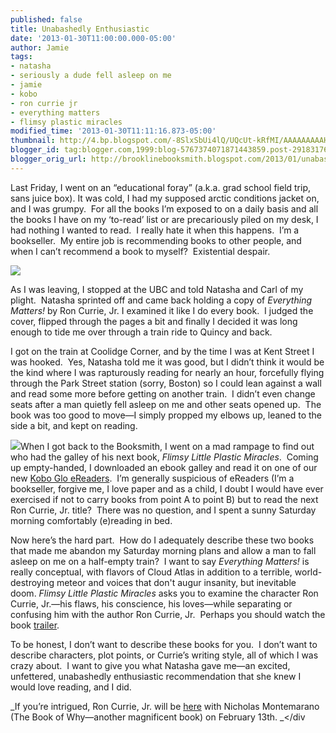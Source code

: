 ```yaml
---
published: false
title: Unabashedly Enthusiastic
date: '2013-01-30T11:00:00.000-05:00'
author: Jamie
tags:
- natasha
- seriously a dude fell asleep on me
- jamie
- kobo
- ron currie jr
- everything matters
- flimsy plastic miracles
modified_time: '2013-01-30T11:11:16.873-05:00'
thumbnail: http://4.bp.blogspot.com/-8SlxSbUi4lQ/UQcUt-kRfMI/AAAAAAAAAHc/_s8F8YeueVo/s72-c/Flimsy+Little+Plastic+Miracles+Cover+Hi+res.JPG
blogger_id: tag:blogger.com,1999:blog-5767374071871443859.post-2918317656921842430
blogger_orig_url: http://brooklinebooksmith.blogspot.com/2013/01/unabashedly-enthusiastic.html
---
```

Last Friday, I went on an “educational foray” (a.k.a. grad school field trip, sans juice box). It was cold, I had my supposed arctic conditions jacket on, and I was grumpy.  For all the books I’m exposed to on a daily basis and all the books I have on my ‘to-read’ list or are precariously piled on my desk, I had nothing I wanted to read.  I really hate it when this happens.  I’m a bookseller.  My entire job is recommending books to other people, and when I can’t recommend a book to myself?  Existential despair. 

[![](http://bookcoverarchive.com/images/books/everything_matters.large.jpg)](http://bookcoverarchive.com/images/books/everything_matters.large.jpg)

As I was leaving, I stopped at the UBC and told Natasha and Carl of my plight.  Natasha sprinted off and came back holding a copy of _Everything Matters!_ by Ron Currie, Jr. I examined it like I do every book.  I judged the cover, flipped through the pages a bit and finally I decided it was long enough to tide me over through a train ride to Quincy and back. 

I got on the train at Coolidge Corner, and by the time I was at Kent Street I was hooked.  Yes, Natasha told me it was good, but I didn’t think it would be the kind where I was rapturously reading for nearly an hour, forcefully flying through the Park Street station (sorry, Boston) so I could lean against a wall and read some more before getting on another train.  I didn’t even change seats after a man quietly fell asleep on me and other seats opened up.  The book was too good to move—I simply propped my elbows up, leaned to the side a bit, and kept on reading. 

[![](http://4.bp.blogspot.com/-8SlxSbUi4lQ/UQcUt-kRfMI/AAAAAAAAAHc/_s8F8YeueVo/s320/Flimsy+Little+Plastic+Miracles+Cover+Hi+res.JPG)](http://4.bp.blogspot.com/-8SlxSbUi4lQ/UQcUt-kRfMI/AAAAAAAAAHc/_s8F8YeueVo/s1600/Flimsy+Little+Plastic+Miracles+Cover+Hi+res.JPG)When I got back to the Booksmith, I went on a mad rampage to find out who had the galley of his next book, _Flimsy Little Plastic Miracles_.  Coming up empty-handed, I downloaded an ebook galley and read it on one of our new [Kobo Glo eReaders](http://www.kobo.com/koboglo).  I’m generally suspicious of eReaders (I’m a bookseller, forgive me, I love paper and as a child, I doubt I would have ever exercised if not to carry books from point A to point B) but to read the next Ron Currie, Jr. title?  There was no question, and I spent a sunny Saturday morning comfortably (e)reading in bed.

Now here’s the hard part.  How do I adequately describe these two books that made me abandon my Saturday morning plans and allow a man to fall asleep on me on a half-empty train?  I want to say _Everything Matters!_ is really conceptual, with flavors of Cloud Atlas in addition to a terrible, world-destroying meteor and voices that don't augur insanity, but inevitable doom. _Flimsy Little Plastic Miracles_ asks you to examine the character Ron Currie, Jr.—his flaws, his conscience, his loves—while separating or confusing him with the author Ron Currie, Jr.  Perhaps you should watch the book [trailer](http://vimeo.com/57620324).

To be honest, I don’t want to describe these books for you.  I don’t want to describe characters, plot points, or Currie’s writing style, all of which I was crazy about.  I want to give you what Natasha gave me—an excited, unfettered, unabashedly enthusiastic recommendation that she knew I would love reading, and I did.

_If you’re intrigued, Ron Currie, Jr. will be [here](http://www.brooklinebooksmith-shop.com/event/ron-currie-jr-and-nicholas-montemarano) with Nicholas Montemarano (The Book of Why—another magnificent book) on February 13th. _</div